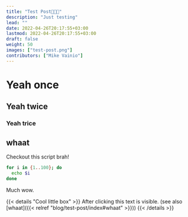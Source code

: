 ```yaml
---
title: "Test Post👋👋👋"
description: "Just testing"
lead: ""
date: 2022-04-26T20:17:55+03:00
lastmod: 2022-04-26T20:17:55+03:00
draft: false
weight: 50
images: ["test-post.png"]
contributors: ["Mike Vainio"]
---
```


# Yeah once

## Yeah twice

### Yeah trice

## whaat

Checkout this script brah!

```bash
for i in {1..100}; do
  echo $i
done
```

Much wow.

{{< details "Cool little box" >}} After clicking this text is visible. (see also [whaat]({{< relref "blog/test-post/index#whaat" >}})) {{< /details >}}
